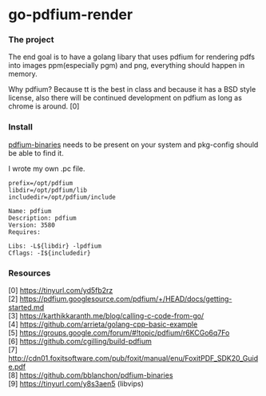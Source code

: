 # go-pdfium-render

### The project

The end goal is to have a golang libary that uses pdfium for rendering pdfs into images ppm(especially pgm) and png, everything should happen in memory.

Why pdfium? Because tt is the best in class and because it has a BSD style license, also there will be continued development on pdfium as long as chrome is around. [0]

### Install

[pdfium-binaries](https://github.com/bblanchon/pdfium-binaries) needs to be present on your system and pkg-config should be able to find it.

I wrote my own .pc file.

```
prefix=/opt/pdfium
libdir=/opt/pdfium/lib
includedir=/opt/pdfium/include

Name: pdfium
Description: pdfium
Version: 3580
Requires:

Libs: -L${libdir} -lpdfium
Cflags: -I${includedir}
```

### Resources

[0] https://tinyurl.com/yd5fb2rz   
[2] https://pdfium.googlesource.com/pdfium/+/HEAD/docs/getting-started.md   
[3] https://karthikkaranth.me/blog/calling-c-code-from-go/   
[4] https://github.com/arrieta/golang-cpp-basic-example   
[5] https://groups.google.com/forum/#!topic/pdfium/r6KCGo6q7Fo   
[6] https://github.com/cgilling/build-pdfium   
[7] http://cdn01.foxitsoftware.com/pub/foxit/manual/enu/FoxitPDF_SDK20_Guide.pdf   
[8] https://github.com/bblanchon/pdfium-binaries   
[9] https://tinyurl.com/y8s3aen5   (libvips)     
